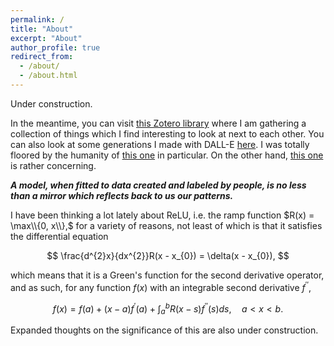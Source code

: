 ```yaml
---
permalink: /
title: "About"
excerpt: "About"
author_profile: true
redirect_from: 
  - /about/
  - /about.html
---
```


Under construction.

In the meantime, you can visit [this Zotero library](https://www.zotero.org/groups/5240598/found-objects) where I am gathering a collection of things which I find interesting to look at next to each other. You can also look at some generations I made with DALL-E [here](https://labs.openai.com/sc/RT6MUL6KeUCZSat2AQXU0ZJT). I was totally floored by the humanity of [this one](https://labs.openai.com/s/n6ebRMT5wb57CxkkVWXR34Vu) in particular. On the other hand, [this one](https://labs.openai.com/s/bIrjunDp6u0riN4xcfy15Oa6) is rather concerning.

***A model, when fitted to data created and labeled by people, is no less than a mirror which reflects back to us our patterns.***

I have been thinking a lot lately about ReLU, i.e. the ramp function $R(x) = \max\\{0, x\\},$ for a variety of reasons, not least of which is that it satisfies the differential equation

$$
\frac{d^{2}x}{dx^{2}}R(x - x_{0}) = \delta(x - x_{0}),
$$

which means that it is a Green's function for the second derivative operator, and as such, for any function $f(x)$ with an integrable second derivative $f^{\prime\prime}$, 

$$
f(x) = f(a) + (x - a)f^{\prime}(a) + \int_{a}^{b}R(x - s)f^{\prime\prime}(s)ds, \quad a < x < b.
$$

Expanded thoughts on the significance of this are also under construction.


